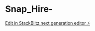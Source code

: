 # Snap_Hire-

[Edit in StackBlitz next generation editor ⚡️](https://stackblitz.com/~/github.com/RY1016/Snap_Hire-)